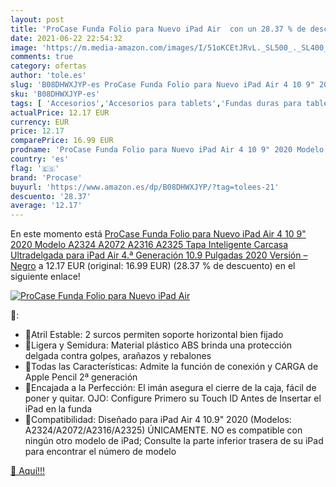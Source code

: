 ```yaml
---
layout: post
title: 'ProCase Funda Folio para Nuevo iPad Air  con un 28.37 % de descuento'
date: 2021-06-22 22:54:32
image: 'https://m.media-amazon.com/images/I/51oKCEtJRvL._SL500_._SL400_.jpg'
comments: true
category: ofertas
author: 'tole.es'
slug: 'B08DHWXJYP-es ProCase Funda Folio para Nuevo iPad Air 4 10 9" 2020...'
sku: 'B08DHWXJYP-es'
tags: [ 'Accesorios','Accesorios para tablets','Fundas duras para tablets','Fundas para tablets','Informática','ipad','procase', ]
actualPrice: 12.17 EUR
currency: EUR
price: 12.17
comparePrice: 16.99 EUR
prodname: 'ProCase Funda Folio para Nuevo iPad Air 4 10 9" 2020 Modelo A2324 A2072 A2316 A2325  Tapa Inteligente Carcasa Ultradelgada para iPad Air 4.ª Generación 10.9 Pulgadas 2020 Versión –Negro'
country: 'es'
flag: '🇪🇸'
brand: 'Procase'
buyurl: 'https://www.amazon.es/dp/B08DHWXJYP/?tag=tolees-21'
descuento: '28.37'
average: '12.17'
---
```


En este momento está [ProCase Funda Folio para Nuevo iPad Air 4 10 9" 2020 Modelo A2324 A2072 A2316 A2325  Tapa Inteligente Carcasa Ultradelgada para iPad Air 4.ª Generación 10.9 Pulgadas 2020 Versión –Negro](https://www.amazon.es/dp/B08DHWXJYP/?tag=tolees-21) a 12.17 EUR (original: 16.99 EUR) (28.37 %  de descuento) en el siguiente enlace!

[![ProCase Funda Folio para Nuevo iPad Air ](https://m.media-amazon.com/images/I/51oKCEtJRvL._SL500_._SL400_.jpg)](https://www.amazon.es/dp/B08DHWXJYP/?tag=tolees-21)

🔎:

- 🍒Atril Estable: 2 surcos permiten soporte horizontal bien fijado
- 🍒Ligera y Semidura: Material plástico ABS brinda una protección delgada contra golpes, arañazos y rebalones
- 🍒Todas las Características: Admite la función de conexión y CARGA de Apple Pencil 2ª generación
- 🍒Encajada a la Perfección: El imán asegura el cierre de la caja, fácil de poner y quitar. OJO: Configure Primero su Touch ID Antes de Insertar el iPad en la funda
- 🍒Compatibilidad: Diseñado para iPad Air 4 10.9" 2020 (Modelos: A2324/A2072/A2316/A2325) ÚNICAMENTE. NO es compatible con ningún otro modelo de iPad; Consulte la parte inferior trasera de su iPad para encontrar el número de modelo

[🛒 Aquí!!!](https://www.amazon.es/dp/B08DHWXJYP/?tag=tolees-21)
